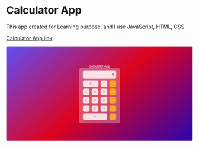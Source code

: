 # Calculator App

This app created for Learning purpose. and I use JavaScript, HTML, CSS.

[Calculator App link](https://aselapasindud.github.io/Calculator-app-javascript/)

[![calculator app](calculator_app.png "Calculator App")](https://aselapasindud.github.io/Calculator-app-javascript/)
